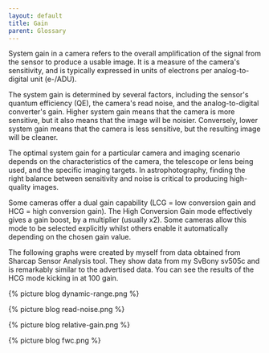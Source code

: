 ```yaml
---
layout: default
title: Gain
parent: Glossary
---
```

System gain in a camera refers to the overall amplification of the signal from the sensor to produce a usable image. It is a measure of the camera's sensitivity, and is typically expressed in units of electrons per analog-to-digital unit (e-/ADU).

The system gain is determined by several factors, including the sensor's quantum efficiency (QE), the camera's read noise, and the analog-to-digital converter's gain. Higher system gain means that the camera is more sensitive, but it also means that the image will be noisier. Conversely, lower system gain means that the camera is less sensitive, but the resulting image will be cleaner.

The optimal system gain for a particular camera and imaging scenario depends on the characteristics of the camera, the telescope or lens being used, and the specific imaging targets. In astrophotography, finding the right balance between sensitivity and noise is critical to producing high-quality images.

Some cameras offer a dual gain capability (LCG = low conversion gain and HCG = high conversion gain). The High Conversion Gain mode effectively gives a gain boost, by a multiplier (usually x2). Some cameras allow this mode to be selected explicitly whilst others enable it automatically depending on the chosen gain value.

The following graphs were created by myself from data obtained from Sharcap Sensor Analysis tool. They show data from my SvBony sv505c and is remarkably similar to the advertised data. You can see the results of the HCG mode kicking in at 100 gain.

{% picture blog dynamic-range.png %}

{% picture blog read-noise.png %}

{% picture blog relative-gain.png %}

{% picture blog fwc.png %}
